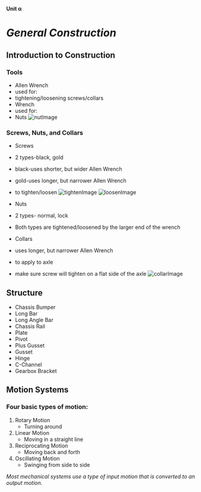 **Unit α**
# *General Construction*

## Introduction to Construction

### Tools

* Allen Wrench
 * used for:
  * tightening/loosening screws/collars
* Wrench
 * used for:
  * Nuts
![nutImage]()

### Screws, Nuts, and Collars

* Screws
 * 2 types-black, gold
  * black-uses shorter, but wider Allen Wrench
  * gold-uses longer, but narrower Allen Wrench
 * to tighten/loosen
 ![tightenImage]()
 ![loosenImage]()

* Nuts
 * 2 types- normal, lock
  * Both types are tightened/loosened by the larger end of the wrench

* Collars
 * uses longer, but narrower Allen Wrench
 * to apply to axle
  * make sure screw will tighten on a flat side of the axle
![collarImage]()

## Structure

* Chassis Bumper
* Long Bar
* Long Angle Bar
* Chassis Rail
* Plate
* Pivot
* Plus Gusset
* Gusset
* Hinge
* C-Channel
* Gearbox Bracket

## Motion Systems

### Four basic types of motion:

1. Rotary Motion
	* Turning around
2. Linear Motion
	* Moving in a straight line
3. Reciprocating Motion
	* Moving back and forth
4. Oscillating Motion
	* Swinging from side to side

*Most mechanical systems use a type of input motion that is converted to an output motion.*
